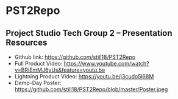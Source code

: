 # PST2Repo

## Project Studio Tech Group 2 – Presentation Resources
- Github link: https://github.com/still18/PST2Repo
- Full Product Video: https://www.youtube.com/watch?v=BRiEmMJ6yUs&feature=youtu.be
- Lightning Product Video: https://youtu.be/j3cudo5l68M
- Demo-Day Poster: https://github.com/still18/PST2Repo/blob/master/Poster.jpeg

